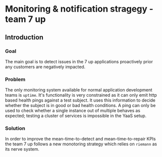 # Monitoring & notification stragegy - team 7 up

## Introduction

### Goal
The main goal is to detect issues in the 7 up applications proactively prior any customers are negatively impacted.

### Problem
The only monitoring system available for normal application development teams is `uptime`. It's functionality is very constrained as it can only emit http based health pings against a test subject. It uses this information to decide whether the subject is in good or bad health conditions. A ping can only be used to check whether a single instance out of multiple behaves as expected; testing a cluster of services is impossible in the YaaS setup.

### Solution
In order to improve the mean-time-to-detect and mean-time-to-repair KPIs the team 7 up follows a new monotoring strategy which relies on `riemann` as its nerve system. 
